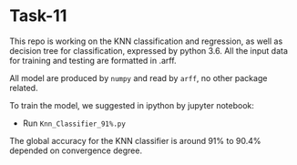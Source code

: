 # Task-11

This repo is working on the KNN classification and regression, as well as decision tree for classification, expressed by python 3.6. All the input data for training and testing are formatted in .arff. 

All model are produced by `numpy` and read by `arff`, no other package related. 

To train the model, we suggested in ipython by jupyter notebook:
* Run `Knn_Classifier_91%.py`

The global accuracy for the KNN classifier is around 91% to 90.4% depended on convergence degree.

